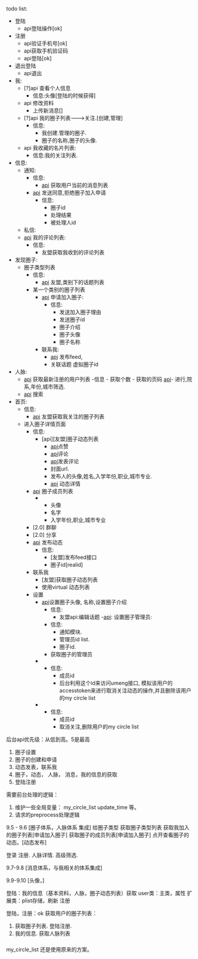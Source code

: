 todo list:
- 登陆
	- api登陆操作[ok]
- 注册
	- api验证手机号[ok]
	- api获取手机验证码
	- api登陆[ok]
- 退出登陆
	- api退出
- 我:
	- [?]api 查看个人信息
		- 信息:头像[登陆的时候获得]
	- api 修改资料
		- 上传新消息[]
	- [?]api 我的圈子列表--->关注.[创建,管理]
		- 信息:
			- 我创建.管理的圈子.
			- 圈子的名称,圈子的头像.
	- api 我收藏的名片列表:
		- 信息:我的关注列表.
- 信息:
	- 通知:
		- 信息:
			- [api] 获取用户当前的消息列表
		- [api] 发送同意,拒绝圈子加入申请
			- 信息:
				- 圈子id
				- 处理结果
				- 被处理人id
	- 私信:
	- [api] 我的评论列表:
		- 信息:
			- 友盟获取我收到的评论列表
- 发现圈子:
	- 圈子类型列表
		- 信息:
			- [api] 友盟,类别下的话题列表
		- 某一个类别的圈子列表
            - [api] 申请加入圈子:
                - 信息:
                    - 发送加入圈子理由
                    - 发送圈子id
                    - 圈子介绍
                    - 圈子头像
                    - 圈子名称
            - 联系我:
            	- [api] 发布feed,
            	- 关联话题 虚拟圈子id
- 人脉:
	- [api] 获取最新注册的用户列表
		-信息
			- 获取个数
			- 获取的页码
		[api]- 进行,院系,年份,城市筛选.
	- [api] 搜索
- 首页:
	-  信息:
		- [api] 友盟获取我关注的圈子列表
	- 进入圈子详情页面
		- 信息:
			- [api][友盟]圈子动态列表
				- [api]点赞
				- [api]评论
				- [api]发表评论
				- 封面url.
				- 发布人的头像,姓名,入学年份,职业,城市专业.
				- [api] 动态详情
		- [api] 圈子成员列表
			- [成员列表]:友盟圈子的关注列表
				- 头像
				- 名字
				- 入学年份,职业,城市专业
		- [2.0] 群聊
		- [2.0] 分享
		- [api] 发布动态
			- 信息:
				- [友盟]发布feed接口
				- 圈子id[realid]
		- 联系我
			- [友盟]获取圈子动态列表
			- 使用virtual 动态列表
		- 设置
			- [api]设置圈子头像, 名称,设置圈子介绍
				- 信息:
					- 友盟api:编辑话题
			-[api]:  设置圈子管理员:
				- 信息:
					- 通知模块.
					- 管理员id list.
					- 圈子id.
				- 获取圈子的管理员
			- [api]: 踢出群成员
				- 信息:
					- 成员id
					- 后台利用这个id来访问umeng接口, 模拟该用户的accesstoken来进行取消关注动态的操作,并且删除该用户的my circle list
			- [api]: 退出圈子
				- 信息:
					- 成员id
					- 取消关注,删除用户的my circle list

后台api优先级：从低到高。5是最高
1.  圈子设置
2. 	圈子的创建和申请
3. 	动态发表，联系我
3. 	圈子，动态， 人脉， 消息，我的信息的获取
4. 	登陆注册


需要前台处理的逻辑：
1. 维护一些全局变量： my_circle_list update_time 等。
2. 请求的preprocess处理逻辑


9.5 - 9.6 [圈子体系，人脉体系 集成]
给圈子类型
获取圈子类型列表
获取我加入的圈子列表[申请加入圈子]
获取圈子的成员列表[申请加入圈子]
点开查看圈子的动态。[动态发布]

登录
注册.
人脉详情.
高级筛选.


9.7-9.8  [消息体系，与我相关的体系集成]

9.9-9.10 [头像，]


登陆：我的信息（基本资料，人脉，圈子动态列表）获取
	user类：主类，属性
	扩展类：plist存储，刷新
注册

登陆，注册：ok
获取用户的圈子列表：
1. 获取圈子列表. 登陆注册.
2. 我的信息. 获取人脉列表


### 
my_circle_list 还是使用原来的方案。
